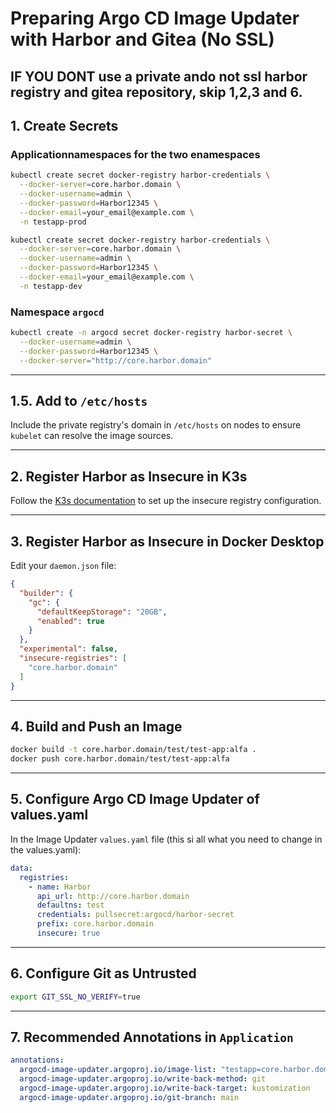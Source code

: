 # Preparing Argo CD Image Updater with Harbor and Gitea (No SSL)
## IF YOU DONT use a private ando not ssl harbor registry and gitea repository, skip 1,2,3 and 6.


## **1. Create Secrets**
### **Applicationnamespaces for the two enamespaces**
```bash
kubectl create secret docker-registry harbor-credentials \
  --docker-server=core.harbor.domain \
  --docker-username=admin \
  --docker-password=Harbor12345 \
  --docker-email=your_email@example.com \
  -n testapp-prod

kubectl create secret docker-registry harbor-credentials \
  --docker-server=core.harbor.domain \
  --docker-username=admin \
  --docker-password=Harbor12345 \
  --docker-email=your_email@example.com \
  -n testapp-dev
```

### **Namespace `argocd`**
```bash
kubectl create -n argocd secret docker-registry harbor-secret \
  --docker-username=admin \
  --docker-password=Harbor12345 \
  --docker-server="http://core.harbor.domain"
```

---

## **1.5. Add to `/etc/hosts`**
Include the private registry's domain in `/etc/hosts` on nodes to ensure `kubelet` can resolve the image sources.

---

## **2. Register Harbor as Insecure in K3s**
Follow the [K3s documentation](https://docs.k3s.io/installation/private-registry) to set up the insecure registry configuration.

---

## **3. Register Harbor as Insecure in Docker Desktop**
Edit your `daemon.json` file:
```json
{
  "builder": {
    "gc": {
      "defaultKeepStorage": "20GB",
      "enabled": true
    }
  },
  "experimental": false,
  "insecure-registries": [
    "core.harbor.domain"
  ]
}
```

---

## **4. Build and Push an Image**
```bash
docker build -t core.harbor.domain/test/test-app:alfa .
docker push core.harbor.domain/test/test-app:alfa
```

---

## **5. Configure Argo CD Image Updater of values.yaml**
In the Image Updater `values.yaml` file (this si all what you need to change in the values.yaml):
```yaml
data:
  registries: 
    - name: Harbor
      api_url: http://core.harbor.domain
      defaultns: test
      credentials: pullsecret:argocd/harbor-secret 
      prefix: core.harbor.domain
      insecure: true
```

---

## **6. Configure Git as Untrusted**
```bash
export GIT_SSL_NO_VERIFY=true
```

---

## **7. Recommended Annotations in `Application`**
```yaml
annotations:
  argocd-image-updater.argoproj.io/image-list: "testapp=core.harbor.domain/test/test-app:~0.0.1,testapp2=core.harbor.domain/test/test-app2:~0.0.1"
  argocd-image-updater.argoproj.io/write-back-method: git
  argocd-image-updater.argoproj.io/write-back-target: kustomization
  argocd-image-updater.argoproj.io/git-branch: main
```